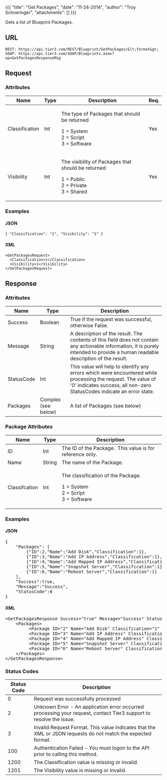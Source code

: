 {{{
  "title": "Get Packages",
  "date": "11-24-2014",
  "author": "Troy Schneringer",
  "attachments": []
}}}

Gets a list of Blueprint Packages.

## URL

    REST: https://api.tier3.com/REST/Blueprint/GetPackages/&lt;format&gt;
    SOAP: https://api.tier3.com/SOAP/Blueprints.asmx?op=GetPackagesResponseMsg

## Request
### Attributes
<table>
    <thead>
    <tr>
      <th>Name</th>
      <th>Type</th>
      <th>Description</th>
      <th>Req.</th>
    </tr>
  </thead>
  <tbody>
    <tr>
      <td>Classification</td>
      <td>Int</td>
      <td>
        <p>The type of Packages that should be returned</p>
        <p>1 = System
          <br />2 = Script
          <br />3 = Software</p>
      </td>
      <td>
        <p>Yes</p>
      </td>
    </tr>
    <tr>
      <td>Visibility</td>
      <td>Int</td>
      <td>
        <p>The visibility of Packages that should be returned</p>
        <p>1 = Public
          <br /> 2 = Private
          <br /> 3 = Shared</p>
      </td>
      <td>
        <p>Yes</p>
      </td>
    </tr>
  </tbody>
</table>

### Examples

#### JSON
    { "Classification": "1", "Visibility": "1" }

#### XML
    <GetPackagesRequest>
      <Classification>1</Classification> 
      <Visibility>1</Visibility>
    </GetPackagesRequest> 

## Response
### Attributes

<table>
  <thead>
  <tr>
    <th>Name</th>
    <th>Type</th>
    <th>Description</th>
  </tr>
</thead>
<tbody>
    <tr>
      <td>Success</td>
      <td>Boolean</td>
      <td>True if the request was successful, otherwise False.</td>
    </tr>
    <tr>
      <td>Message</td>
      <td>String</td>
      <td>A description of the result. The contents of this field does not contain any actionable information, it is purely intended to provide a human readable description of the result.</td>
    </tr>
    <tr>
      <td>StatusCode</td>
      <td>Int</td>
      <td>This value will help to identify any errors which were encountered while processing the request. The value of '0' indicates success, all non-zero StatusCodes indicate an error state.</td>
    </tr>
    <tr>
      <td>Packages</td>
      <td>Complex (see below)</td>
      <td>
        <p>A list of Packages (see below)</p>
      </td>
    </tr>
  </tbody>
</table>

### Package Attributes
<table>
  <thead>
  <tr>
    <th>Name</th>
    <th>Type</th>
    <th>Description</th>
  </tr>
</thead>
<tbody>
    <tr>
      <td>ID</td>
      <td>Int</td>
      <td>The ID of the Package. &nbsp;This value is for reference only.</td>
    </tr>
    <tr>
      <td>Name</td>
      <td>String</td>
      <td>The name of the Package.</td>
    </tr>
    <tr>
      <td>Classifcation</td>
      <td>Int</td>
      <td>
        <p>The&nbsp;classification&nbsp;of the Package.</p>
        <p>1 = System
          <br />2 = Script
          <br />3 = Software&nbsp;</p>
      </td>
    </tr>
  </tbody>
</table>

### Examples

<h4>JSON</h4>
<pre>{<br />&nbsp; &nbsp; "Packages": [<br />&nbsp; &nbsp; &nbsp; &nbsp; {"ID":2,"Name":"Add Disk","Classification":1},<br />&nbsp; &nbsp; &nbsp; &nbsp; {"ID":3,"Name":"Add IP Address","Classification":1},<br />&nbsp; &nbsp; &nbsp; &nbsp; {"ID":4,"Name":"Add Mapped IP Address","Classification":1},<br />&nbsp; &nbsp; &nbsp; &nbsp; {"ID":5,"Name":"Snapshot Server","Classification":1},<br />&nbsp; &nbsp; &nbsp; &nbsp; {"ID":6,"Name":"Reboot Server","Classification":1}<br />&nbsp; &nbsp; ],<br />&nbsp; &nbsp; "Success":true,<br />&nbsp; &nbsp; "Message":"Success",<br />&nbsp; &nbsp; "StatusCode":0<br />}</pre>

<h4>XML</h4>

<pre>&lt;GetPackagesResponse Success="true" Message="Success" StatusCode="0"&gt;<br />&nbsp; &nbsp; &lt;Packages&gt;<br />&nbsp; &nbsp; &nbsp; &nbsp;  &lt;Package ID="2" Name="Add Disk" Classification="1" /&gt;<br /> &nbsp; &nbsp; &nbsp; &nbsp;&nbsp;&lt;Package ID="3" Name="Add IP Address" Classification="1" /&gt;<br /> &nbsp; &nbsp; &nbsp; &nbsp;&nbsp;&lt;Package ID="4" Name="Add Mapped IP Address" Classification="1" /&gt;<br /> &nbsp; &nbsp; &nbsp; &nbsp;&nbsp;&lt;Package ID="5" Name="Snapshot Server" Classification="1" /&gt;<br /> &nbsp; &nbsp; &nbsp; &nbsp;&nbsp;&lt;Package ID="6" Name="Reboot Server" Classification="1" /&gt;<br />&nbsp; &nbsp; &lt;/Packages&gt;<br />&lt;/GetPackagesResponse&gt;</pre>

### Status Codes
<table>
  <thead>
  <tr>
    <th>Status Code</th>
    <th>Description</th>
  </tr>
</thead>
<tbody>
    <tr>
      <td>0</td>
      <td>Request was successfully processed</td>
    </tr>
    <tr>
      <td>2</td>
      <td>Unknown Error - An application error occurred processing your request, contact Tier3 support to resolve the issue.</td>
    </tr>
    <tr>
      <td>3</td>
      <td>Invalid Request Format. This value indicates that the XML or JSON requests do not match the expected format.</td>
    </tr>
    <tr>
      <td>100</td>
      <td>Authentication Failed - You must logon to the API prior to calling this method.</td>
    </tr>
    <tr>
      <td>1200</td>
      <td>The Classification value is missing or invalid.</td>
    </tr>
    <tr>
      <td>1201</td>
      <td>The Visibility value is missing or invalid.</td>
    </tr>
  </tbody>
</table>